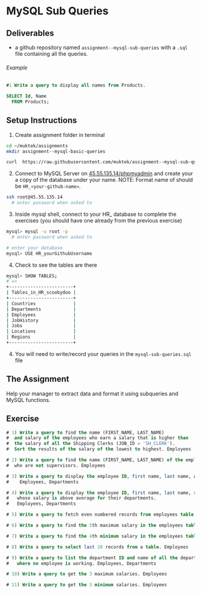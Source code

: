 # MySQL Sub Queries

## Deliverables

+ a github repository named `assignment--mysql-sub-queries` with a `.sql` file containing all the queries.

###### Example

```sql
#1 Write a query to display all names from Products.

SELECT Id, Name
  FROM Products;
```

## Setup Instructions

1. Create assignment folder in terminal

  ```sh
  cd ~/muktek/assignments
  mkdir assignment--mysql-basic-queries

  curl  https://raw.githubusercontent.com/muktek/assignment--mysql-sub-queries/master/assignment-files/mysql-sub-queries.sql > mysql-sub-queries.sql
  ```

2. Connect to MySQL Server on [45.55.135.14/phpmyadmin](45.55.135.14/phpmyadmin) and create your a copy of the database under your name. NOTE: Format name of should be `HR_«your-github-name»`.

  ```sh
  ssh root@45.55.135.14
    # enter password when asked to
  ```


3. Inside mysql shell, connect to your HR_ database to complete the exercises (you should have one already from the previous exercise)
  ```sh
  mysql> mysql -u root -p
    # enter password when asked to

  # enter your database
  mysql> USE HR_yourGithubUsername
  ```

4. Check to see the tables are there

  ```sh
  mysql> SHOW TABLES;
  # =>
  +------------------------+
  | Tables_in_HR_scoobydoo |
  +------------------------+
  | Countries              |
  | Departments            |
  | Employees              |
  | JobHistory             |
  | Jobs                   |
  | Locations              |
  | Regions                |
  +------------------------+
  ```

4. You will need to write/record your queries in the `mysql-sub-queries.sql` file



## The Assignment

Help your manager to extract data and format it using subqueries and MySQL functions.

## Exercise

```sql
# 1) Write a query to find the name (FIRST_NAME, LAST_NAME)
#  and salary of the employees who earn a salary that is higher than
#  the salary of all the Shipping Clerks (JOB_ID = 'SH_CLERK').
#  Sort the results of the salary of the lowest to highest. Employees

# 2) Write a query to find the name (FIRST_NAME, LAST_NAME) of the employees
#  who are not supervisors. Employees

# 3) Write a query to display the employee ID, first name, last name, and department names of all employees.
#    Employees, Departments

# 4) Write a query to display the employee ID, first name, last name, salary of all employees
#   whose salary is above average for their departments.
#   Employees, Departments

# 5) Write a query to fetch even numbered records from employees table. Employees

# 6) Write a query to find the 5th maximum salary in the employees table. Employees

# 7) Write a query to find the 4th minimum salary in the employees table. Employees

# 8) Write a query to select last 10 records from a table. Employees

# 9) Write a query to list the department ID and name of all the departments
#   where no employee is working. Employees, Departments

# 10) Write a query to get the 3 maximum salaries. Employees

# 11) Write a query to get the 3 minimum salaries. Employees
```
